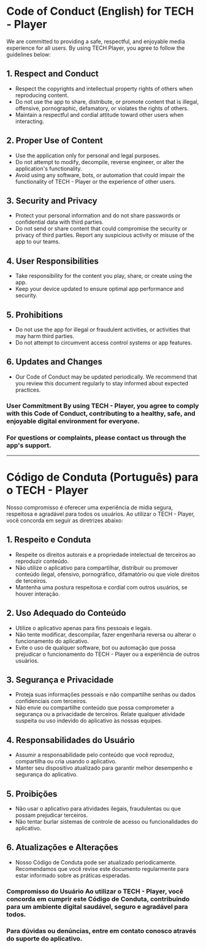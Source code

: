 # Code of Conduct (English) for TECH - Player

We are committed to providing a safe, respectful, and enjoyable media experience for all users. By using TECH Player, you agree to follow the guidelines below:

## 1. Respect and Conduct
  - Respect the copyrights and intellectual property rights of others when reproducing content.
  - Do not use the app to share, distribute, or promote content that is illegal, offensive, pornographic, defamatory, or violates the rights of others.
  - Maintain a respectful and cordial attitude toward other users when interacting.
    
## 2. Proper Use of Content
   - Use the application only for personal and legal purposes.
   - Do not attempt to modify, decompile, reverse engineer, or alter the application's functionality.
   - Avoid using any software, bots, or automation that could impair the functionality of TECH - Player or the experience of other users.

## 3. Security and Privacy
  - Protect your personal information and do not share passwords or confidential data with third parties.
  - Do not send or share content that could compromise the security or privacy of third parties.
Report any suspicious activity or misuse of the app to our teams.

## 4. User Responsibilities
  - Take responsibility for the content you play, share, or create using the app.
  - Keep your device updated to ensure optimal app performance and security.

## 5. Prohibitions
  - Do not use the app for illegal or fraudulent activities, or activities that may harm third parties.
  - Do not attempt to circumvent access control systems or app features.

## 6. Updates and Changes
  - Our Code of Conduct may be updated periodically. We recommend that you review this document regularly to stay informed about expected practices.


### User Commitment By using TECH - Player, you agree to comply with this Code of Conduct, contributing to a healthy, safe, and enjoyable digital environment for everyone.

### For questions or complaints, please contact us through the app's support.


<hr/>

# Código de Conduta (Português) para o TECH - Player

Nosso compromisso é oferecer uma experiência de mídia segura, respeitosa e agradável para todos os usuários. Ao utilizar o TECH - Player, você concorda em seguir as diretrizes abaixo:

## 1. Respeito e Conduta
  - Respeite os direitos autorais e a propriedade intelectual de terceiros ao reproduzir conteúdo.
  - Não utilize o aplicativo para compartilhar, distribuir ou promover conteúdo ilegal, ofensivo, pornográfico, difamatório ou que viole direitos de terceiros.
  - Mantenha uma postura respeitosa e cordial com outros usuários, se houver interação.

## 2. Uso Adequado do Conteúdo
  - Utilize o aplicativo apenas para fins pessoais e legais.
  - Não tente modificar, descompilar, fazer engenharia reversa ou alterar o funcionamento do aplicativo.
  - Evite o uso de qualquer software, bot ou automação que possa prejudicar o funcionamento do TECH - Player ou a experiência de outros usuários.

## 3. Segurança e Privacidade
  - Proteja suas informações pessoais e não compartilhe senhas ou dados confidenciais com terceiros.
  - Não envie ou compartilhe conteúdo que possa comprometer a segurança ou a privacidade de terceiros.
Relate qualquer atividade suspeita ou uso indevido do aplicativo às nossas equipes.

## 4. Responsabilidades do Usuário
  - Assumir a responsabilidade pelo conteúdo que você reproduz, compartilha ou cria usando o aplicativo.
  - Manter seu dispositivo atualizado para garantir melhor desempenho e segurança do aplicativo.

## 5. Proibições
  - Não usar o aplicativo para atividades ilegais, fraudulentas ou que possam prejudicar terceiros.
  - Não tentar burlar sistemas de controle de acesso ou funcionalidades do aplicativo.

## 6. Atualizações e Alterações
  - Nosso Código de Conduta pode ser atualizado periodicamente. Recomendamos que você revise este documento regularmente para estar informado sobre as práticas esperadas.


### Compromisso do Usuário Ao utilizar o TECH - Player, você concorda em cumprir este Código de Conduta, contribuindo para um ambiente digital saudável, seguro e agradável para todos.

### Para dúvidas ou denúncias, entre em contato conosco através do suporte do aplicativo.


